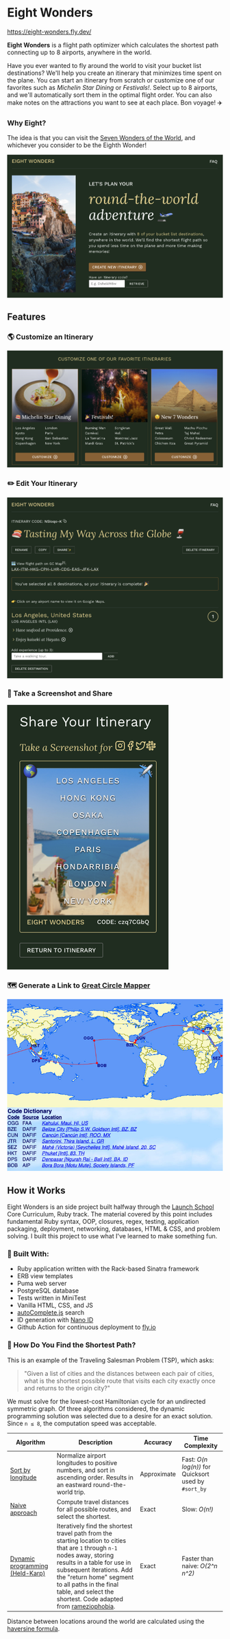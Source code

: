 # Eight Wonders

https://eight-wonders.fly.dev/

**Eight Wonders** is a flight path optimizer which calculates the shortest path connecting up to 8 airports, anywhere in the world.

Have you ever wanted to fly around the world to visit your bucket list destinations? We'll help you create an itinerary that minimizes time spent on the plane. You can start an itinerary from scratch or customize one of our favorites such as *Michelin Star Dining* or *Festivals!*. Select up to 8 airports, and we'll automatically sort them in the optimal flight order. You can also make notes on the attractions you want to see at each place. Bon voyage! :airplane:

### Why Eight?

The idea is that you can visit the [Seven Wonders of the World](https://en.wikipedia.org/wiki/Wonders_of_the_World), and whichever you consider to be the Eighth Wonder!

![Eight Wonders Home Page](public/images/eight_wonders_homepage.png)


## Features

### :earth_americas: Customize an Itinerary

![Eight Wonders - Favorite Itineraries](public/images/eight_wonders_favorites.png)

### :pencil2: Edit Your Itinerary

![Eight Wonders - Create Itinerary](public/images/eight_wonders_itinerary.png)

### :iphone: Take a Screenshot and Share

![Eight Wonders - Share](public/images/eight_wonders_sharing.png)

### :world_map: Generate a Link to [Great Circle Mapper](http://www.gcmap.com/)

![Eight Wonders - GC Map](public/images/gcmap_example.jpg)

## How it Works

Eight Wonders is an side project built halfway through the [Launch School](https://launchschool.com/) Core Curriculum, Ruby track. The material covered by this point includes fundamental Ruby syntax, OOP, closures, regex, testing, application packaging, deployment, networking, databases, HTML & CSS, and problem solving. I built this project to use what I've learned to make something fun.

### :gem: Built With:

* Ruby application written with the Rack-based Sinatra framework
* ERB view templates
* Puma web server
* PostgreSQL database
* Tests written in MiniTest
* Vanilla HTML, CSS, and JS
* [autoComplete.js](https://tarekraafat.github.io/autoComplete.js/#/) search
* ID generation with [Nano ID](https://github.com/ai/nanoid)
* Github Action for continuous deployment to [fly.io](https://fly.io/)

### :1234: How Do You Find the Shortest Path?

This is an example of the Traveling Salesman Problem (TSP), which asks:

>"Given a list of cities and the distances between each pair of cities, what is the shortest possible route that visits each city exactly once and returns to the origin city?"

We must solve for the lowest-cost Hamiltonian cycle for an undirected symmetric graph. Of three algorithms considered, the dynamic programming solution was selected due to a desire for an exact solution. Since `n ≤ 8`, the computation speed was acceptable.

| Algorithm | Description | Accuracy | Time Complexity |
| --- | --- | --- | --- |
| [Sort by longitude](https://github.com/jasonherngwang/eight-wonders/blob/main/lib/shortest_path_algos.rb#L136) | Normalize airport longitudes to positive numbers, and sort in ascending order. Results in an eastward round-the-world trip. | Approximate | Fast: *O(n log(n))* for Quicksort used by `#sort_by` |
| [Naive approach](https://github.com/jasonherngwang/eight-wonders/blob/main/lib/shortest_path_algos.rb#L180) | Compute travel distances for all possible routes, and select the shortest. | Exact | Slow: *O(n!)* |
| [Dynamic programming (Held-Karp)](https://github.com/jasonherngwang/eight-wonders/blob/main/lib/shortest_path_algos.rb#L260) | Iteratively find the shortest travel path from the starting location to cities that are `1` through `n-1` nodes away, storing results in a table for use in subsequent iterations. Add the "return home" segment to all paths in the final table, and select the shortest. Code adapted from [rameziophobia](https://github.com/rameziophobia/Travelling_Salesman_Optimization/blob/master/dynamic_programming.py). | Exact | Faster than naive: *O(2^n n^2)* |

Distance between locations around the world are calculated using the [haversine formula](https://community.esri.com/t5/coordinate-reference-systems-blog/distance-on-a-sphere-the-haversine-formula/ba-p/902128).